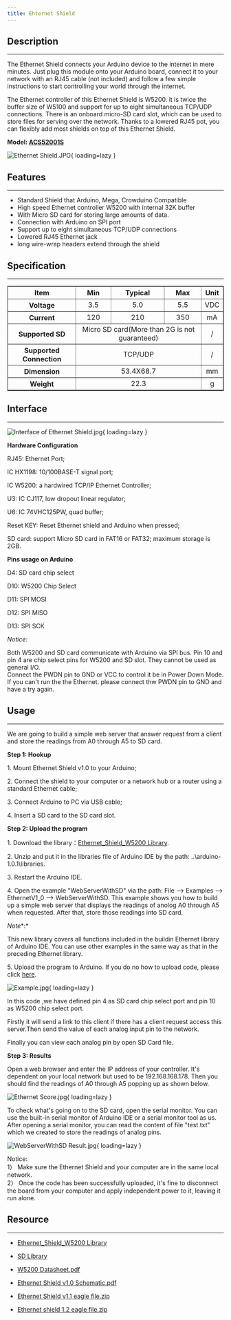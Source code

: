 ```yaml
---
title: Ehternet Shield
---
```


## Description
-----------

The Ethernet Shield connects your Arduino device to the internet in mere minutes. Just plug this module onto your Arduino board, connect it to your network with an RJ45 cable (not included) and follow a few simple instructions to start controlling your world through the internet.

The Ethernet controller of this Ethernet Shield is W5200. it is twice the buffer size of W5100 and support for up to eight simultaneous TCP/UDP connections. There is an onboard micro-SD card slot, which can be used to store files for serving over the network. Thanks to a lowered RJ45 pot, you can flexibly add most shields on top of this Ethernet Shield.

**Model: [ACS52001S](http://www.elecrow.com/w5200-ethernet-shield-p-367.html)**

![Ethernet Shield.JPG](https://wiki.elecrow.com/images/thumb/d/dc/Ethernet_Shield.JPG/400px-Ethernet_Shield.JPG){ loading=lazy }

## Features
--------

- Standard Shield that Arduino, Mega, Crowduino Compatible
- High speed Ethernet controller W5200 with internal 32K buffer
- With Micro SD card for storing large amounts of data.
- Connection with Arduino on SPI port
- Support up to eight simultaneous TCP/UDP connections
- Lowered RJ45 Ethernet jack
- long wire-wrap headers extend through the shield

## Specification
-------------

<table border="1" cellspacing="0" width="100%">
    <tbody>
        <tr>
            <th scope="col" align="center"> Item</th>
            <th scope="col" align="center"> Min</th>
            <th scope="col" align="center"> Typical</th>
            <th scope="col" align="center"> Max</th>
            <th scope="col" align="center"> Unit</th>
        </tr>
        <tr>
            <th scope="row">Voltage</th>
            <td align="center">3.5</td>
            <td align="center">5.0</td>
            <td align="center">5.5</td>
            <td align="center">VDC</td>
        </tr>
        <tr>
            <th scope="row">Current</th>
            <td align="center">120</td>
            <td align="center">210</td>
            <td align="center">350</td>
            <td align="center">mA</td>
        </tr>
        <tr>
            <th scope="row"> Supported SD</th>
            <td align="center" colspan="3">Micro SD card(More than 2G is not guaranteed)</td>
            <td align="center">/</td>
        </tr>
        <tr>
            <th scope="row"> Supported Connection</th>
            <td align="center" colspan="3">TCP/UDP</td>
            <td align="center">/</td>
        </tr>
        <tr>
            <th scope="row"> Dimension</th>
            <td align="center" colspan="3"> 53.4X68.7</td>
            <td align="center">mm</td>
        </tr>
        <tr>
            <th scope="row"> Weight</th>
            <td align="center" colspan="3"> 22.3</td>
            <td align="center">g</td>
        </tr>
    </tbody>
</table>

## Interface
---------

![Interface of Ethernet Shield.jpg](https://wiki.elecrow.com/images/thumb/e/ec/Interface_of_Ethernet_Shield.jpg/800px-Interface_of_Ethernet_Shield.jpg){ loading=lazy }

**Hardware Configuration**

RJ45: Ethernet Port;

IC HX1198: 10/100BASE-T signal port;

IC W5200: a hardwired TCP/IP Ethernet Controller;

U3: IC CJ117, low dropout linear regulator;

U6: IC 74VHC125PW, quad buffer;

Reset KEY: Reset Ethernet shield and Arduino when pressed;

SD card: support Micro SD card in FAT16 or FAT32; maximum storage is 2GB.

**Pins usage on Arduino**

D4: SD card chip select

D10: W5200 Chip Select

D11: SPI MOSI

D12: SPI MISO

D13: SPI SCK

*Notice:*

Both W5200 and SD card communicate with Arduino via SPI bus. Pin 10 and pin 4 are chip select pins for W5200 and SD slot. They cannot be used as general I/O.   
Connect the PWDN pin to GND or VCC to control it be in Power Down Mode.  
If you can't run the the Ethernet. please connect thw PWDN pin to GND and have a try again.

## Usage
-----

We are going to build a simple web server that answer request from a client and store the readings from A0 through A5 to SD card.

**Step 1: Hookup**

1\. Mount Ethernet Shield v1.0 to your Arduino;

2\. Connect the shield to your computer or a network hub or a router using a standard Ethernet cable;

3\. Connect Arduino to PC via USB cable;

4\. Insert a SD card to the SD card slot.


**Step 2: Upload the program**

1\. Download the library：[Ethernet\_Shield\_W5200 Library](https://wiki.elecrow.com/images/7/77/Ethernet_Shield_W5200.zip).

2\. Unzip and put it in the libraries file of Arduino IDE by the path: ..\\arduino-1.0.1\\libraries.

3\. Restart the Arduino IDE.

4\. Open the example "WebServerWithSD" via the path: File --&gt; Examples --&gt; EthernetV1\_0 --&gt; WebServerWithSD. This example shows you how to build up a simple web server that displays the readings of anolog A0 through A5 when requested. After that, store those readings into SD card.

*Note**:*

This new library covers all functions included in the buildin Ethernet library of Arduino IDE. You can use other examples in the same way as that in the preceding Ethernet library.

5\. Upload the program to Arduino. If you do no how to upload code, please click [here](./index.md).


![Example.jpg](https://wiki.elecrow.com/images/a/a9/Example.jpg){ loading=lazy }

In this code ,we have defined pin 4 as SD card chip select port and pin 10 as W5200 chip select port.

Firstly it will send a link to this client if there has a client request access this server.Then send the value of each analog input pin to the network.

Finally you can view each analog pin by open SD Card file.

**Step 3: Results**

Open a web browser and enter the IP address of your controller. It's dependent on your local network but used to be 192.168.168.178. Then you should find the readings of A0 through A5 popping up as shown below.

![Ethernet Score.jpg](https://wiki.elecrow.com/images/7/7f/Ethernet_Score.jpg){ loading=lazy }

To check what's going on to the SD card, open the serial monitor. You can use the built-in serial monitor of Arduino IDE or a serial monitor tool as us. After opening a serial monitor, you can read the content of file "test.txt" which we created to store the readings of analog pins.

![WebServerWithSD Result.jpg](https://wiki.elecrow.com/images/2/25/WebServerWithSD_Result.jpg){ loading=lazy }

Notice:  
1） Make sure the Ethernet Shield and your computer are in the same local network.  
2） Once the code has been successfully uploaded, it's fine to disconnect the board from your computer and apply independent power to it, leaving it run alone.

## Resource
--------

- [Ethernet\_Shield\_W5200 Library](https://wiki.elecrow.com/images/7/77/Ethernet_Shield_W5200.zip)

- [SD Library](https://wiki.elecrow.com/images/8/88/SD.zip)

- [W5200 Datasheet.pdf](https://wiki.elecrow.com/images/a/ae/IEthernet_W5200_datasheet_v1.2.5_en.pdf)

- [Ethernet Shield v1.0 Schematic.pdf](https://wiki.elecrow.com/images/c/c8/Ethernet_Shield_v1.1.pdf)

- [Ethernet Shield v1.1 eagle file.zip](https://wiki.elecrow.com/images/b/b4/ELE_Ethernet_Shield_eagle_files.zip)

- [Ethernet shield 1.2 eagle file.zip](https://wiki.elecrow.com/images/1/10/Ethernet_shield_1.2_eagle_file.zip)